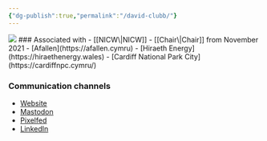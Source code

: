 ```yaml
---
{"dg-publish":true,"permalink":"/david-clubb/"}
---
```


<img src="https://nationalinfrastructurecommission.wales/wp-content/uploads/2021/11/David-Clubb-formal-headshot-2.jpg">
### Associated with
- [[NICW\|NICW]]
	- [[Chair\|Chair]] from November 2021
- [Afallen](https://afallen.cymru)
- [Hiraeth Energy](https://hiraethenergy.wales)
- [Cardiff National Park City](https://cardiffnpc.cymru/)

### Communication channels
- [Website](https://clubb.cymru)
- [Mastodon](https://toot.wales/@davidoclubb)
- [Pixelfed](https://pixelfed.social/i/web/profile/10708)
- [LinkedIn](https://www.linkedin.com/in/davidclubb/)
